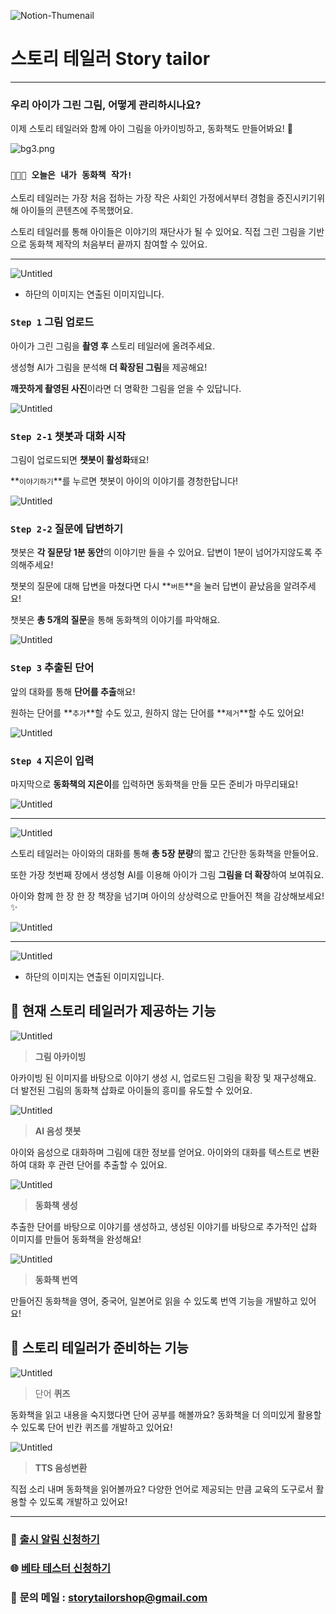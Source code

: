 ![Notion-Thumenail](https://www.notion.so/image/https%3A%2F%2Fprod-files-secure.s3.us-west-2.amazonaws.com%2F3a2407a7-71d4-435a-b15a-2d6401c6c7da%2F9afcc838-428c-4a5f-bc89-20e3ca92bbbb%2Fbg%25E1%2584%2580%25E1%2585%25A9%25E1%2584%2592%25E1%2585%25AA%25E1%2584%258C%25E1%2585%25B5%25E1%2586%25AF.png?table=block&id=5676d068-5302-4625-be5e-64074a15eba5&spaceId=3a2407a7-71d4-435a-b15a-2d6401c6c7da&width=2000&userId=c8ea7ea2-cf44-4490-9971-4f0ff29aee88&cache=v2)
# 스토리 테일러 Story tailor

---

### 우리 아이가 그린 그림, 어떻게 관리하시나요?
이제 스토리 테일러와 함께 아이 그림을 아카이빙하고, 동화책도 만들어봐요! 🙌

![bg3.png](/profile/img/bg3.png)

### `🧑🏻‍🎨 오늘은 내가 동화책 작가!`

스토리 테일러는 가장 처음 접하는 가장 작은 사회인 가정에서부터 경험을 증진시키기위해 아이들의 콘텐츠에 주목했어요.

스토리 테일러를 통해 아이들은 이야기의 재단사가 될 수 있어요. 직접 그린 그림을 기반으로 동화책 제작의 처음부터 끝까지 참여할 수 있어요.

---

![Untitled](/profile/img/Untitled.png)

* 하단의 이미지는 연출된 이미지입니다.

### `Step 1`  그림 업로드

아이가 그린 그림을 **촬영 후** 스토리 테일러에 올려주세요.

생성형 AI가 그림을 분석해 **더 확장된 그림**을 제공해요!

**깨끗하게 촬영된 사진**이라면 더 명확한 그림을 얻을 수 있답니다.

![Untitled](/profile/img/Untitled%201.png)

### `Step 2-1`  챗봇과 대화 시작

그림이 업로드되면 **챗봇이 활성화**돼요!

**`이야기하기`**를 누르면 챗봇이 아이의 이야기를 경청한답니다!

![Untitled](/profile/img/Untitled%202.png)

### `Step 2-2`  질문에 답변하기

챗봇은 **각 질문당 1분 동안**의 이야기만 들을 수 있어요. 답변이 1분이 넘어가지않도록 주의해주세요!

챗봇의 질문에 대해 답변을 마쳤다면 다시 **`버튼`**을 눌러 답변이 끝났음을 알려주세요!

챗봇은 **총 5개의 질문**을 통해 동화책의 이야기를 파악해요.

![Untitled](/profile/img/Untitled%203.png)

### `Step 3`  추출된 단어

앞의 대화를 통해 **단어를 추출**해요!

원하는 단어를 **`추가`**할 수도 있고, 원하지 않는 단어를 **`제거`**할 수도 있어요!

![Untitled](/profile/img/Untitled%204.png)

### `Step 4`  지은이 입력

마지막으로 **동화책의 지은이**를 입력하면 동화책을 만들 모든 준비가 마무리돼요!

![Untitled](/profile/img/Untitled%205.png)

---

![Untitled](/profile/img/Untitled%206.png)

스토리 테일러는 아이와의 대화를 통해 **총 5장 분량**의 짧고 간단한 동화책을 만들어요.

또한 가장 첫번째 장에서 생성형 AI를 이용해 아이가 그림 **그림을 더 확장**하여 보여줘요.

아이와 함께 한 장 한 장 책장을 넘기며 아이의 상상력으로 만들어진 책을 감상해보세요!✨

![Untitled](/profile/img/Untitled%207.png)

---

![Untitled](/profile/img/Untitled%208.png)

* 하단의 이미지는 연출된 이미지입니다.

## 💜 **현재 스토리 테일러가 제공하는 기능**


![Untitled](/profile/img/Untitled%209.png)

> **그림 아카이빙**
> 

아카이빙 된 이미지를 바탕으로 이야기 생성 시, 업로드된 그림을 확장 및 재구성해요. 더 발전된 그림의 동화책 삽화로 아이들의 흥미를 유도할 수 있어요.

![Untitled](/profile/img/Untitled%2010.png)

> **AI 음성 챗봇**
> 

아이와 음성으로 대화하며 그림에 대한 정보를 얻어요. 아이와의 대화를 텍스트로 변환하여 대화 후 관련 단어를 추출할 수 있어요.

![Untitled](/profile/img/Untitled%2011.png)

> **동화책 생성**
> 

추출한 단어를 바탕으로 이야기를 생성하고, 생성된 이야기를 바탕으로 추가적인 삽화 이미지를 만들어 동화책을 완성해요!

![Untitled](/profile/img/Untitled%2012.png)

> **동화책 번역**
> 

만들어진 동화책을 영어, 중국어, 일본어로 읽을 수 있도록 번역 기능을 개발하고 있어요!


## 💚 **스토리 테일러가 준비하는 기능**

![Untitled](/profile/img/Untitled%2013.png)

> 단어 **퀴즈**
> 

동화책을 읽고 내용을 숙지했다면 단어 공부를 해볼까요? 동화책을 더 의미있게 활용할 수 있도록 단어 빈칸 퀴즈를 개발하고 있어요!

![Untitled](/profile/img/Untitled%2014.png)

> **TTS 음성변환**
> 

직접 소리 내며 동화책을 읽어볼까요? 다양한 언어로 제공되는 만큼 교육의 도구로서 활용할 수 있도록 개발하고 있어요!

---

### 🔔 **[출시 알림 신청하기](https://dwua5wsch38.typeform.com/to/VViT60Wv)**
### 🌐 **[베타 테스터 신청하기](https://dwua5wsch38.typeform.com/to/Lr36ycRX)**
### 📧 **문의 메일** : storytailorshop@gmail.com


